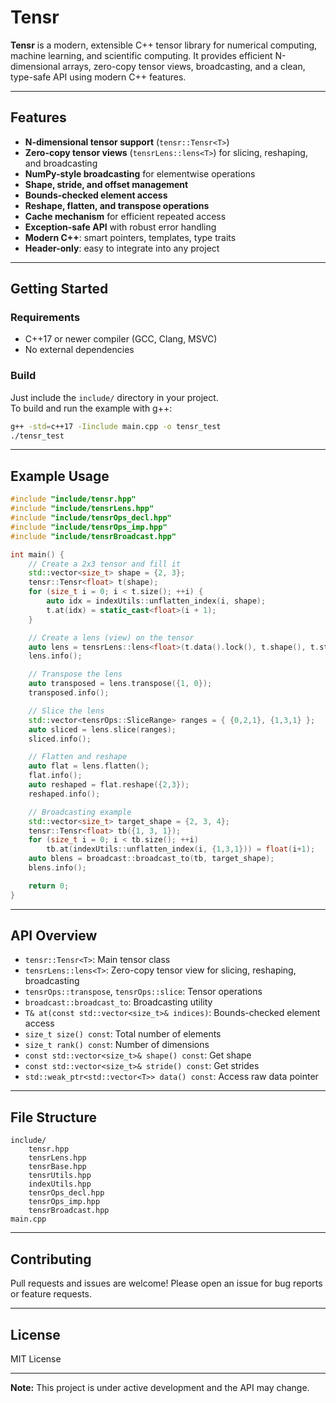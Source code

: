 # Tensr

**Tensr** is a modern, extensible C++ tensor library for numerical computing, machine learning, and scientific computing. It provides efficient N-dimensional arrays, zero-copy tensor views, broadcasting, and a clean, type-safe API using modern C++ features.

---

## Features

- **N-dimensional tensor support** (`tensr::Tensr<T>`)
- **Zero-copy tensor views** (`tensrLens::lens<T>`) for slicing, reshaping, and broadcasting
- **NumPy-style broadcasting** for elementwise operations
- **Shape, stride, and offset management**
- **Bounds-checked element access**
- **Reshape, flatten, and transpose operations**
- **Cache mechanism** for efficient repeated access
- **Exception-safe API** with robust error handling
- **Modern C++**: smart pointers, templates, type traits
- **Header-only**: easy to integrate into any project

---

## Getting Started

### Requirements

- C++17 or newer compiler (GCC, Clang, MSVC)
- No external dependencies

### Build

Just include the `include/` directory in your project.  
To build and run the example with g++:

```sh
g++ -std=c++17 -Iinclude main.cpp -o tensr_test
./tensr_test
```

---

## Example Usage

```cpp
#include "include/tensr.hpp"
#include "include/tensrLens.hpp"
#include "include/tensrOps_decl.hpp"
#include "include/tensrOps_imp.hpp"
#include "include/tensrBroadcast.hpp"

int main() {
    // Create a 2x3 tensor and fill it
    std::vector<size_t> shape = {2, 3};
    tensr::Tensr<float> t(shape);
    for (size_t i = 0; i < t.size(); ++i) {
        auto idx = indexUtils::unflatten_index(i, shape);
        t.at(idx) = static_cast<float>(i + 1);
    }

    // Create a lens (view) on the tensor
    auto lens = tensrLens::lens<float>(t.data().lock(), t.shape(), t.stride(), t.offset());
    lens.info();

    // Transpose the lens
    auto transposed = lens.transpose({1, 0});
    transposed.info();

    // Slice the lens
    std::vector<tensrOps::SliceRange> ranges = { {0,2,1}, {1,3,1} };
    auto sliced = lens.slice(ranges);
    sliced.info();

    // Flatten and reshape
    auto flat = lens.flatten();
    flat.info();
    auto reshaped = flat.reshape({2,3});
    reshaped.info();

    // Broadcasting example
    std::vector<size_t> target_shape = {2, 3, 4};
    tensr::Tensr<float> tb({1, 3, 1});
    for (size_t i = 0; i < tb.size(); ++i)
        tb.at(indexUtils::unflatten_index(i, {1,3,1})) = float(i+1);
    auto blens = broadcast::broadcast_to(tb, target_shape);
    blens.info();

    return 0;
}
```

---

## API Overview

- `tensr::Tensr<T>`: Main tensor class
- `tensrLens::lens<T>`: Zero-copy tensor view for slicing, reshaping, broadcasting
- `tensrOps::transpose`, `tensrOps::slice`: Tensor operations
- `broadcast::broadcast_to`: Broadcasting utility
- `T& at(const std::vector<size_t>& indices)`: Bounds-checked element access
- `size_t size() const`: Total number of elements
- `size_t rank() const`: Number of dimensions
- `const std::vector<size_t>& shape() const`: Get shape
- `const std::vector<size_t>& stride() const`: Get strides
- `std::weak_ptr<std::vector<T>> data() const`: Access raw data pointer

---

## File Structure

```
include/
    tensr.hpp
    tensrLens.hpp
    tensrBase.hpp
    tensrUtils.hpp
    indexUtils.hpp
    tensrOps_decl.hpp
    tensrOps_imp.hpp
    tensrBroadcast.hpp
main.cpp
```

---

## Contributing

Pull requests and issues are welcome! Please open an issue for bug reports or feature requests.

---

## License

MIT License

---

**Note:** This project is under active development and the API may change.
